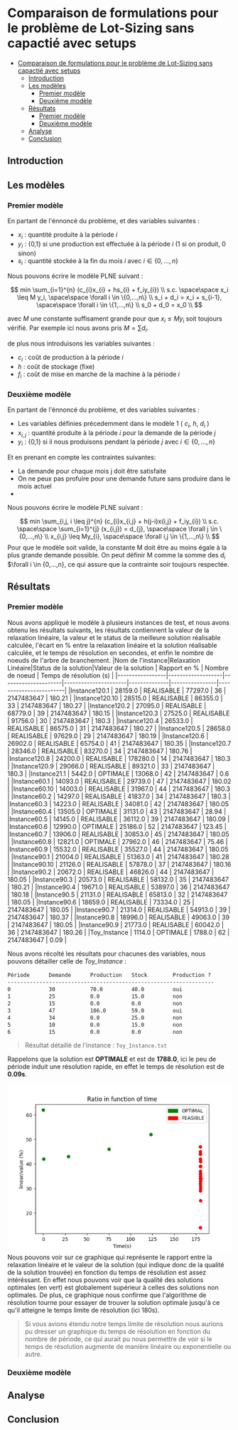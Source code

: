 # Comparaison de formulations pour le problème de Lot-Sizing sans capactié avec setups

- [Comparaison de formulations pour le problème de Lot-Sizing sans capactié avec setups](#comparaison-de-formulations-pour-le-problème-de-lot-sizing-sans-capactié-avec-setups)
  - [Introduction](#introduction)
  - [Les modèles](#les-modèles)
    - [Premier modèle](#premier-modèle)
    - [Deuxième modèle](#deuxième-modèle)
  - [Résultats](#résultats)
    - [Premier modèle](#premier-modèle-1)
    - [Deuxième modèle](#deuxième-modèle-1)
  - [Analyse](#analyse)
  - [Conclusion](#conclusion)


## Introduction


## Les modèles
### Premier modèle
  En partant de l'énnoncé du problème, et des variables suivantes :
  - $x_{i}$ : quantité produite à la période $i$
  - $y_{i}$ : {0,1} si une production est effectuée à la période $i$ (1 si on produit, 0 sinon)
  - $s_{i}$ : quantité stockée à la fin du mois $i$
  avec $i \in \{0,..., n\}$

  Nous pouvons écrire le modèle PLNE suivant :

  $$
    min \sum_{i=1}^{n} (c_{i}x_{i} + hs_{i} + f_iy_{i}) \\
    s.c. \space\space x_i \leq M y_i, \space\space \forall i \in \{0,...,n\} \\
    s_i + d_i = x_i + s_{i-1}, \space\space \forall i \in \{1,...,n\} \\
    s_0 + d_0 = x_0 \\
  $$

  avec $M$ une constante suffisament grande pour que $x_i \leq M y_i$ soit toujours vérifié. Par exemple ici nous avons pris $M = \sum{d_i}$.

  de plus nous introduisons les variables suivantes :

  - $c_{i}$ : coût de production à la période $i$
  - $h$ : coût de stockage (fixe)
  - $f_{i}$ : coût de mise en marche de la machine à la période $i$




### Deuxième modèle
  En partant de l'énnoncé du problème, et des variables suivantes :
  - Les variables définies précedemment dans le modèle 1 ( $c_{i}$, $h$, $d_{i}$ )
  - $x_{i,j}$ : quantité produite à la période $i$ pour la demande de la période $j$
  - $y_{i}$ : {0,1} si il nous produisons pendant la période $j$
  avec $i \in \{0,..., n\}$
  
  Et en prenant en compte les contraintes suivantes:
  - La demande pour chaque mois j doit être satisfaite
  - On ne peux pas profuire pour une demande future sans produire dans le mois actuel
  -  
  Nous pouvons écrire le modèle PLNE suivant :
  
  $$
    min \sum_{i,j, i \leq j}^{n} (c_{i}x_{i,j} + h(j-i)x{i,j} + f_iy_{i}) \\
    s.c. \space\space \sum_{i=1}^{j} (x_{i,j}) = d_{j}, \space\space \forall j \in \{0,...,n\} \\
    x_{i,j} \leq My_{i}, \space\space \forall i,j \in \{1,...,n\} \\
  $$
  Pour que le modèle soit valide, la constante M doit être au moins égale à la plus grande demande possible. On peut définir M comme la somme des $d_{i}$ $\forall i \in \{0,...,n\}, ce qui assure que la contrainte soir toujours respectée.
## Résultats

### Premier modèle

Nous avons appliqué le modèle à plusieurs instances de test, et nous avons obtenu les résultats suivants, les résultats contiennent la valeur de la relaxation linéaire, la valeur et le status de la meilleure solution réalisable calculée, l'écart en % entre la relaxation linéaire et la solution réalisable calculée, et le temps de résolution en secondes, et enfin le nombre de noeuds de l'arbre de branchement.
|Nom de l'instance|Relaxation Linéaire|Status de la solution|Valeur de la solution | Rapport en % | Nombre de noeud | Temps de résolution (s) |
|-----------------|-------------------|---------------------|----------------------|--------------|----------------|------------------------|
|Instance120.1   | 28159.0 | REALISABLE | 77297.0 | 36 | 2147483647 | 180.21 |
|Instance120.10   | 28515.0 | REALISABLE | 86355.0 | 33 | 2147483647 | 180.27 |
|Instance120.2   | 27095.0 | REALISABLE | 68779.0 | 39 | 2147483647 | 180.15 |
|Instance120.3   | 27525.0 | REALISABLE | 91756.0 | 30 | 2147483647 | 180.3 |
|Instance120.4   | 26533.0 | REALISABLE | 86575.0 | 31 | 2147483647 | 180.27 |
|Instance120.5   | 28658.0 | REALISABLE | 97629.0 | 29 | 2147483647 | 180.19 |
|Instance120.6   | 26902.0 | REALISABLE | 65754.0 | 41 | 2147483647 | 180.35 |
|Instance120.7   | 28346.0 | REALISABLE | 83270.0 | 34 | 2147483647 | 180.76 |
|Instance120.8   | 24200.0 | REALISABLE | 178280.0 | 14 | 2147483647 | 180.3 |
|Instance120.9   | 29066.0 | REALISABLE | 89321.0 | 33 | 2147483647 | 180.3 |
|Instance21.1   | 5442.0 | OPTIMALE | 13068.0 | 42 | 2147483647 | 0.6 |
|Instance60.1   | 14093.0 | REALISABLE | 29739.0 | 47 | 2147483647 | 180.02 |
|Instance60.10   | 14003.0 | REALISABLE | 31967.0 | 44 | 2147483647 | 180.3 |
|Instance60.2   | 14297.0 | REALISABLE | 41837.0 | 34 | 2147483647 | 180.3 |
|Instance60.3   | 14223.0 | REALISABLE | 34081.0 | 42 | 2147483647 | 180.05 |
|Instance60.4   | 13505.0 | OPTIMALE | 31131.0 | 43 | 2147483647 | 28.94 |
|Instance60.5   | 14145.0 | REALISABLE | 36112.0 | 39 | 2147483647 | 180.09 |
|Instance60.6   | 12990.0 | OPTIMALE | 25186.0 | 52 | 2147483647 | 123.45 |
|Instance60.7   | 13906.0 | REALISABLE | 30853.0 | 45 | 2147483647 | 180.05 |
|Instance60.8   | 12821.0 | OPTIMALE | 27962.0 | 46 | 2147483647 | 75.46 |
|Instance60.9   | 15532.0 | REALISABLE | 35527.0 | 44 | 2147483647 | 180.05 |
|Instance90.1   | 21004.0 | REALISABLE | 51363.0 | 41 | 2147483647 | 180.28 |
|Instance90.10   | 21126.0 | REALISABLE | 57878.0 | 37 | 2147483647 | 180.16 |
|Instance90.2   | 20672.0 | REALISABLE | 46826.0 | 44 | 2147483647 | 180.05 |
|Instance90.3   | 20573.0 | REALISABLE | 58132.0 | 35 | 2147483647 | 180.21 |
|Instance90.4   | 19671.0 | REALISABLE | 53897.0 | 36 | 2147483647 | 180.18 |
|Instance90.5   | 21131.0 | REALISABLE | 65813.0 | 32 | 2147483647 | 180.05 |
|Instance90.6   | 18659.0 | REALISABLE | 73334.0 | 25 | 2147483647 | 180.05 |
|Instance90.7   | 21314.0 | REALISABLE | 54913.0 | 39 | 2147483647 | 180.37 |
|Instance90.8   | 18996.0 | REALISABLE | 49063.0 | 39 | 2147483647 | 180.05 |
|Instance90.9   | 21773.0 | REALISABLE | 60042.0 | 36 | 2147483647 | 180.26 |
|Toy_Instance   | 1114.0 | OPTIMALE | 1788.0 | 62 | 2147483647 | 0.09 |



Nous avons récolté les résultats pour chacunes des variables, nous pouvons détailler celle de *Toy_Instance* :

```
Période      Demande      Production   Stock        Production ?
-----------------------------------------------------------------
0            30           70.0         40.0         oui
1            25           0.0          15.0         non
2            15           0.0          0.0          non
3            47           106.0        59.0         oui
4            34           0.0          25.0         non
5            10           0.0          15.0         non
6            15           0.0          0.0          non
```
> Résultat détaillé de l'instance : `Toy_Instance.txt`

Rappelons que la solution est **OPTIMALE** et est de **1788.0**, ici le peu de période induit une résolution rapide, en effet le temps de résolution est de **0.09s**. 

![Ration_In_Time](img/Figure_1.png)
Nous pouvons voir sur ce graphique qui représente le rapport entre la relaxation linéaire et le valeur de la solution (qui indique donc de la qualité de la solution trouvée) en fonction du temps de résolution est assez intéréssant. En effet nous pouvons voir que la qualité des solutions optimales (en vert) est globalement supérieur à celles des solutions non optimales. De plus, ce graphique nous confirme que l'algorithme de résolution tourne pour essayer de trouver la solution optimale jusqu'à ce qu'il atteigne le temps limite de résolution (ici 180s).

> Si vous avions étendu notre temps limite de résolution nous aurions pu dresser un graphique du temps de résolution en fonction du nombre de période, ce qui aurait pu nous permettre de voir si le temps de résolution augmente de manière linéaire ou exponentielle ou autre.


### Deuxième modèle

## Analyse

## Conclusion

